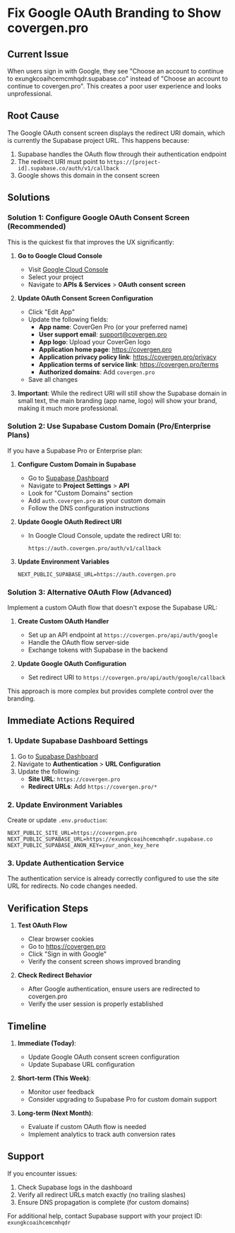 # Fix Google OAuth Branding to Show covergen.pro

## Current Issue
When users sign in with Google, they see "Choose an account to continue to exungkcoaihcemcmhqdr.supabase.co" instead of "Choose an account to continue to covergen.pro". This creates a poor user experience and looks unprofessional.

## Root Cause
The Google OAuth consent screen displays the redirect URI domain, which is currently the Supabase project URL. This happens because:
1. Supabase handles the OAuth flow through their authentication endpoint
2. The redirect URI must point to `https://[project-id].supabase.co/auth/v1/callback`
3. Google shows this domain in the consent screen

## Solutions

### Solution 1: Configure Google OAuth Consent Screen (Recommended)
This is the quickest fix that improves the UX significantly:

1. **Go to Google Cloud Console**
   - Visit [Google Cloud Console](https://console.cloud.google.com/)
   - Select your project
   - Navigate to **APIs & Services** > **OAuth consent screen**

2. **Update OAuth Consent Screen Configuration**
   - Click "Edit App"
   - Update the following fields:
     - **App name**: CoverGen Pro (or your preferred name)
     - **User support email**: support@covergen.pro
     - **App logo**: Upload your CoverGen logo
     - **Application home page**: https://covergen.pro
     - **Application privacy policy link**: https://covergen.pro/privacy
     - **Application terms of service link**: https://covergen.pro/terms
     - **Authorized domains**: Add `covergen.pro`
   - Save all changes

3. **Important**: While the redirect URI will still show the Supabase domain in small text, the main branding (app name, logo) will show your brand, making it much more professional.

### Solution 2: Use Supabase Custom Domain (Pro/Enterprise Plans)
If you have a Supabase Pro or Enterprise plan:

1. **Configure Custom Domain in Supabase**
   - Go to [Supabase Dashboard](https://app.supabase.com/)
   - Navigate to **Project Settings** > **API**
   - Look for "Custom Domains" section
   - Add `auth.covergen.pro` as your custom domain
   - Follow the DNS configuration instructions

2. **Update Google OAuth Redirect URI**
   - In Google Cloud Console, update the redirect URI to:
     ```
     https://auth.covergen.pro/auth/v1/callback
     ```

3. **Update Environment Variables**
   ```env
   NEXT_PUBLIC_SUPABASE_URL=https://auth.covergen.pro
   ```

### Solution 3: Alternative OAuth Flow (Advanced)
Implement a custom OAuth flow that doesn't expose the Supabase URL:

1. **Create Custom OAuth Handler**
   - Set up an API endpoint at `https://covergen.pro/api/auth/google`
   - Handle the OAuth flow server-side
   - Exchange tokens with Supabase in the backend

2. **Update Google OAuth Configuration**
   - Set redirect URI to `https://covergen.pro/api/auth/google/callback`

This approach is more complex but provides complete control over the branding.

## Immediate Actions Required

### 1. Update Supabase Dashboard Settings
1. Go to [Supabase Dashboard](https://app.supabase.com/)
2. Navigate to **Authentication** > **URL Configuration**
3. Update the following:
   - **Site URL**: `https://covergen.pro`
   - **Redirect URLs**: Add `https://covergen.pro/*`

### 2. Update Environment Variables
Create or update `.env.production`:
```env
NEXT_PUBLIC_SITE_URL=https://covergen.pro
NEXT_PUBLIC_SUPABASE_URL=https://exungkcoaihcemcmhqdr.supabase.co
NEXT_PUBLIC_SUPABASE_ANON_KEY=your_anon_key_here
```

### 3. Update Authentication Service
The authentication service is already correctly configured to use the site URL for redirects. No code changes needed.

## Verification Steps

1. **Test OAuth Flow**
   - Clear browser cookies
   - Go to https://covergen.pro
   - Click "Sign in with Google"
   - Verify the consent screen shows improved branding

2. **Check Redirect Behavior**
   - After Google authentication, ensure users are redirected to covergen.pro
   - Verify the user session is properly established

## Timeline

1. **Immediate (Today)**: 
   - Update Google OAuth consent screen configuration
   - Update Supabase URL configuration

2. **Short-term (This Week)**:
   - Monitor user feedback
   - Consider upgrading to Supabase Pro for custom domain support

3. **Long-term (Next Month)**:
   - Evaluate if custom OAuth flow is needed
   - Implement analytics to track auth conversion rates

## Support

If you encounter issues:
1. Check Supabase logs in the dashboard
2. Verify all redirect URLs match exactly (no trailing slashes)
3. Ensure DNS propagation is complete (for custom domains)

For additional help, contact Supabase support with your project ID: `exungkcoaihcemcmhqdr`